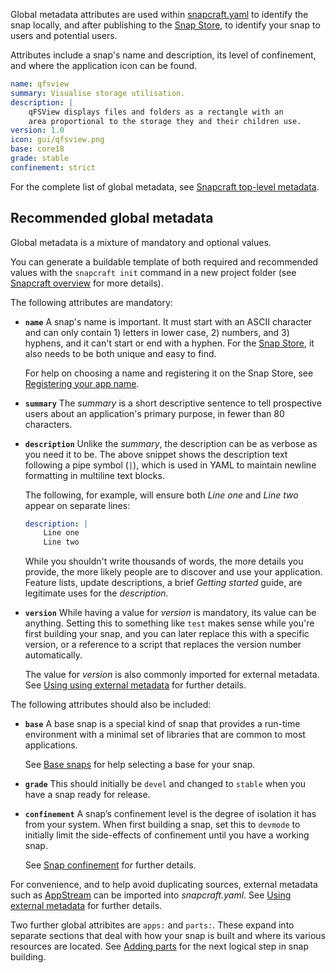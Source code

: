Global metadata attributes are used within [snapcraft.yaml](/t/the-snapcraft-format/8337) to identify the snap locally, and after publishing to the [Snap Store](https://snapcraft.io/store), to identify your snap to  users and potential users.

Attributes include a snap's name and description, its level of confinement, and where the application icon can be found.

```yaml
name: qfsview
summary: Visualise storage utilisation.
description: |
    qFSView displays files and folders as a rectangle with an
    area proportional to the storage they and their children use.
version: 1.0
icon: gui/qfsview.png
base: core18
grade: stable
confinement: strict
```
For the complete list of global metadata, see [Snapcraft top-level metadata](/t/snapcraft-top-level-metadata/8334).

## Recommended global metadata

Global metadata is a mixture of mandatory and optional values.

You can generate a buildable template of both required and recommended values with the `snapcraft init` command in a new project folder (see [Snapcraft overview](/t/snapcraft-overview/8940) for more details).

The following attributes are mandatory:

- **`name`**
A snap's name is important. It must start with an ASCII character and can only contain 1) letters in lower case, 2) numbers, and 3) hyphens, and it can't start or end with a hyphen. For the  [Snap Store](https://snapcraft.io/store), it also needs to be both unique and easy to find.

  For help on choosing a name and registering it on the Snap Store, see [Registering your app name](/t/registering-your-app-name/6793).

- **`summary`**
The *summary* is a short descriptive sentence to tell prospective users about an application's
primary purpose, in fewer than 80 characters.

- **`description`**
Unlike the *summary*, the description can be as verbose as you need it to be.  The above snippet shows the description text following a pipe symbol (`|`), which is used in YAML to maintain newline formatting in multiline text blocks.

  The following, for example, will ensure both _Line one_ and _Line two_ appear on separate lines:

   ```yaml
   description: |
       Line one
       Line two
   ```

   While you shouldn't write thousands of words, the more details you provide, the more likely people are to discover and use your application. Feature lists, update descriptions, a brief *Getting started* guide, are legitimate uses for the *description*.

- **`version`**
While having a value for *version* is mandatory, its value can be anything. Setting this to something like `test` makes sense while you're first building your snap, and you can later replace this with a specific version, or a reference to a script that replaces the version number automatically.

  The value for *version* is also commonly imported for external metadata. See [Using using external metadata](/t/using-external-metadata/4642) for further details.

The following attributes should also be included:

- **`base`**
A base snap is a special kind of snap that provides a run-time environment with a minimal set of libraries that are common to most applications.

  See [Base snaps](/t/base-snaps/11198) for help selecting a base for your snap.

- **`grade`**
This should initially be `devel` and changed to `stable` when you have a snap ready for release.

- **`confinement`**
A snap’s confinement level is the degree of isolation it has from your system. When first building a  snap, set this to `devmode` to initially limit the side-effects of confinement until you have a working snap.

  See [Snap confinement](/t/snap-confinement/6233) for further details.

For convenience, and to help avoid duplicating sources,  external metadata such as [AppStream](https://snapcraft.io/docs/using-external-metadata#heading--appstream) can be imported into *snapcraft.yaml*. See [Using external metadata](/t/using-external-metadata/4642) for further details.

Two further global attribites are `apps:` and `parts:`. These  expand into separate sections that deal with how your snap is built and where its various resources are located.  See [Adding parts](/t/adding-parts/11473) for the next logical step in snap building.
